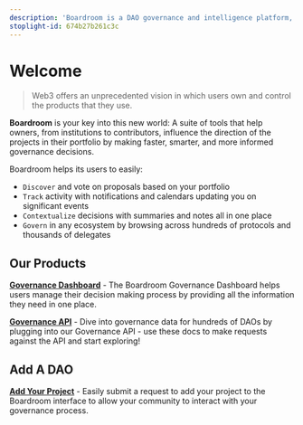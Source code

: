 ```yaml
---
description: 'Boardroom is a DAO governance and intelligence platform, connecting decision-makers to accurate information about their communities to help them make faster, smarter decisions.'
stoplight-id: 674b27b261c3c
---
```


# Welcome
<!-- theme: info -->
>Web3 offers an unprecedented vision in which users own and control the products that they use.

**Boardroom** is your key into this new world: A suite of tools that help owners, from institutions to contributors, influence the direction of the projects in their portfolio by making faster, smarter, and more informed governance decisions. 

Boardroom helps its users to easily:

- `Discover` and vote on proposals based on your portfolio
- `Track` activity with notifications and calendars updating you on significant events
- `Contextualize` decisions with summaries and notes all in one place
- `Govern` in any ecosystem by browsing across hundreds of protocols and thousands of delegates 

## Our Products

**[Governance Dashboard](https://boardroom.io/portal)** -
The Boardroom Governance Dashboard helps users manage their decision making process by providing all the information they need in one place.

**[Governance API](https://docs.boardroom.io/docs/api)** - 
Dive into governance data for hundreds of DAOs by plugging into our Governance API - use these docs to make requests against the API and start exploring!

## Add A DAO

**[Add Your Project](2-protocols.md)** - Easily submit a request to add your project to the Boardroom interface to allow your community to interact with your governance process.
